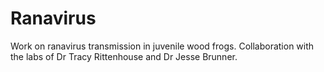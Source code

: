 # Ranavirus
Work on ranavirus transmission in juvenile wood frogs. Collaboration with the labs of Dr Tracy Rittenhouse and Dr Jesse Brunner. 
